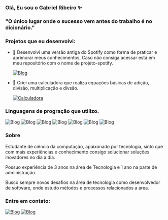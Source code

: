 ### Olá, Eu sou o Gabriel Ribeiro ✨

### "O único lugar onde o sucesso vem antes do trabalho é no dicionário."

### Projetos que eu desenvolvi: 
- 🎵 Desenvolvi uma versão antiga do Spotify como forma de praticar e aprimorar meus conhecimentos, Caso não consiga acessar está em meu repositório com o nome de projeto-spotify.<p>
[![Blog](https://img.shields.io/badge/Spotify-1ED760?&style=for-the-badge&logo=spotify&logoColor=white)](https://gabrielribeiro07.github.io/spotify-projeto/)

- 🧮 Criei uma calculadora que realiza equações básicas de adição, divisão, multiplicação e divsão. <p>
[![Calculadora](https://img.shields.io/badge/-Abrir%20Calculadora-blue?style=for-the-badge&logo=appveyor&logoColor=white)](https://gabrielribeiro07.github.io/calculadora/)


### Linguagens de progração que utilizo.
![Blog](https://img.shields.io/badge/Python-14354C?style=for-the-badge&logo=python&logoColor=white)
![Blog](https://img.shields.io/badge/HTML5-E34F26?style=for-the-badge&logo=html5&logoColor=white)
![Blog](https://img.shields.io/badge/CSS3-1572B6?style=for-the-badge&logo=css3&logoColor=white)
![Blog](https://img.shields.io/badge/JavaScript-323330?style=for-the-badge&logo=javascript&logoColor=F7DF1E)
![Blog](https://img.shields.io/badge/Java-ED8B00?style=for-the-badge&logo=openjdk&logoColor=white)
![Blog](https://img.shields.io/badge/MySQL-00000F?style=for-the-badge&logo=mysql&logoColor=white)
![Blog](https://img.shields.io/badge/Bootstrap-563D7C?style=for-the-badge&logo=bootstrap&logoColor=white)

### Sobre
Estudante de ciência da computação, apaixonado por tecnologia, sinto que com mais experiências e conhecimento consigo solucionar soluções inovadores no dia a dia. 

Possuo experiência de 3 anos na área de Tecnologia e 1 ano na parte de administração. 

Busco sempre novos desafios na área de tecnologia como desenvolvedor de software, onde estudo métodos e processos relacionados a área. 

### Entre em contato: 
 [![Blog](https://img.shields.io/badge/WhatsApp-25D366?style=for-the-badge&logo=whatsapp&logoColor=white)](https://wa.me/12988510284)
[![Blog](https://img.shields.io/badge/LinkedIn-0077B5?style=for-the-badge&logo=linkedin&logoColor=white)]( https://www.linkedin.com/in/gabrielribeiro07
)
